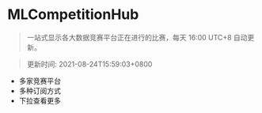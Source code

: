 # MLCompetitionHub

> 一站式显示各大数据竞赛平台正在进行的比赛，每天 16:00 UTC+8 自动更新。
  
> 更新时间: 2021-08-24T15:59:03+0800 

* 多家竞赛平台
* 多种订阅方式
* 下拉查看更多